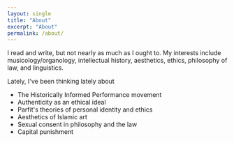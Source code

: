 ```yaml
---
layout: single
title: "About"
excerpt: "About"
permalink: /about/
---
```


I read and write, but not nearly as much as I ought to. My interests include musicology/organology, intellectual history, aesthetics, ethics, philosophy of law, and linguistics.

Lately, I've been thinking lately about

* The Historically Informed Performance movement
* Authenticity as an ethical ideal
* Parfit's theories of personal identity and ethics
* Aesthetics of Islamic art
* Sexual consent in philosophy and the law
* Capital punishment
